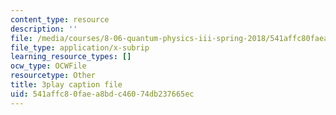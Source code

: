 ```yaml
---
content_type: resource
description: ''
file: /media/courses/8-06-quantum-physics-iii-spring-2018/541affc80faea8bdc46074db237665ec_GZzrMyY01tE.srt
file_type: application/x-subrip
learning_resource_types: []
ocw_type: OCWFile
resourcetype: Other
title: 3play caption file
uid: 541affc8-0fae-a8bd-c460-74db237665ec
---
```

